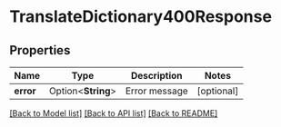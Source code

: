 # TranslateDictionary400Response

## Properties

Name | Type | Description | Notes
------------ | ------------- | ------------- | -------------
**error** | Option<**String**> | Error message | [optional]

[[Back to Model list]](../README.md#documentation-for-models) [[Back to API list]](../README.md#documentation-for-api-endpoints) [[Back to README]](../README.md)


